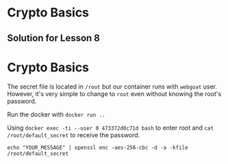 # Crypto Basics

## Solution for Lesson 8

# Crypto Basics

The secret file is located in `/root` but our container runs with `webgoat` user.
However, it's very simple to change to `root` even without knowing the root's password.

Run the docker with `docker run ..`

Using `docker exec -ti --user 0 473372d0c71d bash` to enter root and `cat /root/default_secret` to receive the password.

```
echo "YOUR_MESSAGE" | openssl enc -aes-256-cbc -d -a -kfile /root/default_secret
```